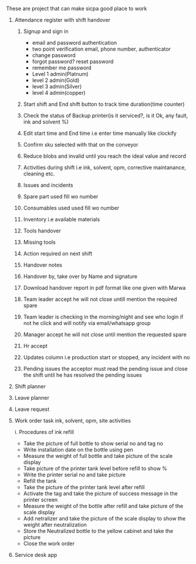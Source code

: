 These are project that can make sicpa good place to work
1. Attendance register with shift handover
     1. Signup and sign in
        - email and password authentication
        - two point verification email, phone number, authenticator
        - change password
        - forgot password? reset password
        - remember me password
        - Level 1 admin(Platnum)
        - level 2 admin(Gold)
        - level 3 admin(Silver)
        - level 4 admin(copper) 
       
     2. Start shift and End shift button to track time duration(time counter)
     3. Check the status of Backup printer(is it serviced?, is it Ok, any fault, ink and solvent %)
     4. Edit start time and End time i.e enter time manually like clockify
     5. Confirm sku selected with that on the conveyor
     6. Reduce blobs and invalid until you reach the ideal value and record
     7. Activities during shift i.e ink, solvent, opm, corrective maintanance, cleaning etc.
     8. Issues and incidents
     9. Spare part used fill wo number
     10. Consumables used used fill wo number
     11. Inventory i.e available materials
     12. Tools handover
     13. Missing tools
     14. Action required on next shift 
     15. Handover notes 
     16. Handover by, take over by Name and signature
     17. Download handover report in pdf format like one given with Marwa
     18. Team leader accept he will not close untill mention the required spare
     19. Team leader is checking in the morning/night and see who login if not he click and will notify via email/whatsapp group
     20. Manager accept he will not close until mention the requested spare
     21. Hr accept 
     22. Updates column i.e production start or stopped, any incident with no 
     23. Pending issues the acceptor must read the pending issue and close the shift until he has resolved the pending issues
2. Shift planner
3. Leave planner 
4. Leave request
5. Work order task ink, solvent, opm, site activities

    i. Procedures of ink refill
    - Take the picture of full bottle to show serial no and tag no
    - Write installation date on the bottle using pen
    - Measure the weight of full bottle and take picture of the scale display
    - Take picture of the printer tank level before refill to show %
    - Write the printer serial no and take picture
    - Refill the tank
    - Take the picture of the printer tank level after refill
    - Activate the tag and take the picture of success message in the printer screen
    - Measure the weight of the bottle after refill and take picture of the scale display
    - Add netralizer and take the picture of the scale display to show the weight after neutralization
    - Store the Neutralized bottle to the yellow cabinet and take the picture
    - Close the work order
7. Service desk app
